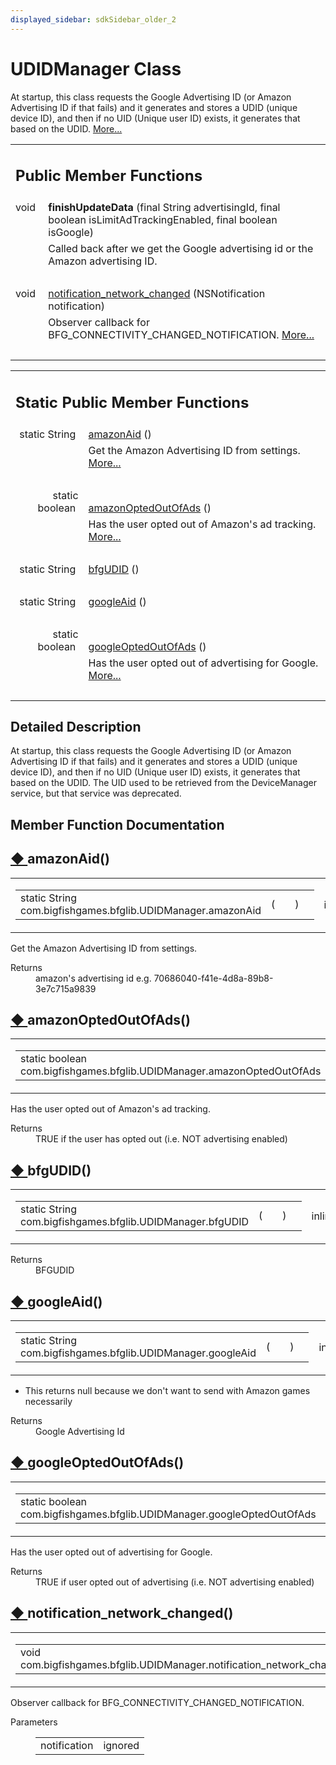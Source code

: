 ```yaml
---
displayed_sidebar: sdkSidebar_older_2
---
```

# UDIDManager Class 

<div class="contents">At startup, this class requests the Google Advertising ID (or Amazon Advertising ID if that fails) and it generates and stores a UDID (unique device ID), and then if no UID (Unique user ID) exists, it generates that based on the UDID.    <a href="classcom_1_1bigfishgames_1_1bfglib_1_1_u_d_i_d_manager.html#details">More...</a><table class="memberdecls"><tr class="heading"><td colspan="2"><h2 class="groupheader"><a id="pub-methods" name="pub-methods"></a> Public Member Functions</h2></td></tr><tr class="memitem:a8a5cb03e611aa38d4195bc005bdc817d"><td class="memItemLeft" align="right" valign="top"><a id="a8a5cb03e611aa38d4195bc005bdc817d" name="a8a5cb03e611aa38d4195bc005bdc817d"></a> void&#160;</td><td class="memItemRight" valign="bottom"><b>finishUpdateData</b> (final String advertisingId, final boolean isLimitAdTrackingEnabled, final boolean isGoogle)</td></tr><tr class="memdesc:a8a5cb03e611aa38d4195bc005bdc817d"><td class="mdescLeft">&#160;</td><td class="mdescRight">Called back after we get the Google advertising id or the Amazon advertising ID. <br /></td></tr><tr class="separator:a8a5cb03e611aa38d4195bc005bdc817d"><td class="memSeparator" colspan="2">&#160;</td></tr><tr class="memitem:a493d798af982cdc25715bf0f777c9e6f"><td class="memItemLeft" align="right" valign="top">void&#160;</td><td class="memItemRight" valign="bottom"><a class="el" href="classcom_1_1bigfishgames_1_1bfglib_1_1_u_d_i_d_manager.html#a493d798af982cdc25715bf0f777c9e6f">notification_network_changed</a> (NSNotification notification)</td></tr><tr class="memdesc:a493d798af982cdc25715bf0f777c9e6f"><td class="mdescLeft">&#160;</td><td class="mdescRight">Observer callback for BFG_CONNECTIVITY_CHANGED_NOTIFICATION.  <a href="classcom_1_1bigfishgames_1_1bfglib_1_1_u_d_i_d_manager.html#a493d798af982cdc25715bf0f777c9e6f">More...</a><br /></td></tr><tr class="separator:a493d798af982cdc25715bf0f777c9e6f"><td class="memSeparator" colspan="2">&#160;</td></tr></table><table class="memberdecls"><tr class="heading"><td colspan="2"><h2 class="groupheader"><a id="pub-static-methods" name="pub-static-methods"></a> Static Public Member Functions</h2></td></tr><tr class="memitem:a1d676938ddd511472fcf57f9c7f39cb9"><td class="memItemLeft" align="right" valign="top">static String&#160;</td><td class="memItemRight" valign="bottom"><a class="el" href="classcom_1_1bigfishgames_1_1bfglib_1_1_u_d_i_d_manager.html#a1d676938ddd511472fcf57f9c7f39cb9">amazonAid</a> ()</td></tr><tr class="memdesc:a1d676938ddd511472fcf57f9c7f39cb9"><td class="mdescLeft">&#160;</td><td class="mdescRight">Get the Amazon Advertising ID from settings.  <a href="classcom_1_1bigfishgames_1_1bfglib_1_1_u_d_i_d_manager.html#a1d676938ddd511472fcf57f9c7f39cb9">More...</a><br /></td></tr><tr class="separator:a1d676938ddd511472fcf57f9c7f39cb9"><td class="memSeparator" colspan="2">&#160;</td></tr><tr class="memitem:a54e04c8369c79d88e4d71d2f7e631ef6"><td class="memItemLeft" align="right" valign="top">static boolean&#160;</td><td class="memItemRight" valign="bottom"><a class="el" href="classcom_1_1bigfishgames_1_1bfglib_1_1_u_d_i_d_manager.html#a54e04c8369c79d88e4d71d2f7e631ef6">amazonOptedOutOfAds</a> ()</td></tr><tr class="memdesc:a54e04c8369c79d88e4d71d2f7e631ef6"><td class="mdescLeft">&#160;</td><td class="mdescRight">Has the user opted out of Amazon's ad tracking.  <a href="classcom_1_1bigfishgames_1_1bfglib_1_1_u_d_i_d_manager.html#a54e04c8369c79d88e4d71d2f7e631ef6">More...</a><br /></td></tr><tr class="separator:a54e04c8369c79d88e4d71d2f7e631ef6"><td class="memSeparator" colspan="2">&#160;</td></tr><tr class="memitem:ac164963ee64a45bb4dcc16a7e38f25c1"><td class="memItemLeft" align="right" valign="top">static String&#160;</td><td class="memItemRight" valign="bottom"><a class="el" href="classcom_1_1bigfishgames_1_1bfglib_1_1_u_d_i_d_manager.html#ac164963ee64a45bb4dcc16a7e38f25c1">bfgUDID</a> ()</td></tr><tr class="separator:ac164963ee64a45bb4dcc16a7e38f25c1"><td class="memSeparator" colspan="2">&#160;</td></tr><tr class="memitem:a3012a5d5e00c0032ecc748b3f43b06c0"><td class="memItemLeft" align="right" valign="top">static String&#160;</td><td class="memItemRight" valign="bottom"><a class="el" href="classcom_1_1bigfishgames_1_1bfglib_1_1_u_d_i_d_manager.html#a3012a5d5e00c0032ecc748b3f43b06c0">googleAid</a> ()</td></tr><tr class="separator:a3012a5d5e00c0032ecc748b3f43b06c0"><td class="memSeparator" colspan="2">&#160;</td></tr><tr class="memitem:ac7488c9fe41e366deb1bed288aa99079"><td class="memItemLeft" align="right" valign="top">static boolean&#160;</td><td class="memItemRight" valign="bottom"><a class="el" href="classcom_1_1bigfishgames_1_1bfglib_1_1_u_d_i_d_manager.html#ac7488c9fe41e366deb1bed288aa99079">googleOptedOutOfAds</a> ()</td></tr><tr class="memdesc:ac7488c9fe41e366deb1bed288aa99079"><td class="mdescLeft">&#160;</td><td class="mdescRight">Has the user opted out of advertising for Google.  <a href="classcom_1_1bigfishgames_1_1bfglib_1_1_u_d_i_d_manager.html#ac7488c9fe41e366deb1bed288aa99079">More...</a><br /></td></tr><tr class="separator:ac7488c9fe41e366deb1bed288aa99079"><td class="memSeparator" colspan="2">&#160;</td></tr></table><a name="details" id="details"></a><h2 class="groupheader">Detailed Description</h2><div class="textblock">At startup, this class requests the Google Advertising ID (or Amazon Advertising ID if that fails) and it generates and stores a UDID (unique device ID), and then if no UID (Unique user ID) exists, it generates that based on the UDID. The UID used to be retrieved from the DeviceManager service, but that service was deprecated. </div><h2 class="groupheader">Member Function Documentation</h2><a id="a1d676938ddd511472fcf57f9c7f39cb9" name="a1d676938ddd511472fcf57f9c7f39cb9"></a><h2 class="memtitle"><span class="permalink"><a href="#a1d676938ddd511472fcf57f9c7f39cb9">&#9670;&nbsp;</a></span>amazonAid()</h2><div class="memitem"><div class="memproto"><table class="mlabels"><tr><td class="mlabels-left"><table class="memname"><tr><td class="memname">static String com.bigfishgames.bfglib.UDIDManager.amazonAid </td><td>(</td><td class="paramname"></td><td>)</td><td></td></tr></table></td><td class="mlabels-right"><span class="mlabels"><span class="mlabel">inline</span><span class="mlabel">static</span></span></td></tr></table></div><div class="memdoc">Get the Amazon Advertising ID from settings. <dl class="section return"><dt>Returns</dt><dd>amazon's advertising id e.g. 70686040-f41e-4d8a-89b8-3e7c715a9839 </dd></dl></div></div><a id="a54e04c8369c79d88e4d71d2f7e631ef6" name="a54e04c8369c79d88e4d71d2f7e631ef6"></a><h2 class="memtitle"><span class="permalink"><a href="#a54e04c8369c79d88e4d71d2f7e631ef6">&#9670;&nbsp;</a></span>amazonOptedOutOfAds()</h2><div class="memitem"><div class="memproto"><table class="mlabels"><tr><td class="mlabels-left"><table class="memname"><tr><td class="memname">static boolean com.bigfishgames.bfglib.UDIDManager.amazonOptedOutOfAds </td><td>(</td><td class="paramname"></td><td>)</td><td></td></tr></table></td><td class="mlabels-right"><span class="mlabels"><span class="mlabel">inline</span><span class="mlabel">static</span></span></td></tr></table></div><div class="memdoc">Has the user opted out of Amazon's ad tracking. <dl class="section return"><dt>Returns</dt><dd>TRUE if the user has opted out (i.e. NOT advertising enabled) </dd></dl></div></div><a id="ac164963ee64a45bb4dcc16a7e38f25c1" name="ac164963ee64a45bb4dcc16a7e38f25c1"></a><h2 class="memtitle"><span class="permalink"><a href="#ac164963ee64a45bb4dcc16a7e38f25c1">&#9670;&nbsp;</a></span>bfgUDID()</h2><div class="memitem"><div class="memproto"><table class="mlabels"><tr><td class="mlabels-left"><table class="memname"><tr><td class="memname">static String com.bigfishgames.bfglib.UDIDManager.bfgUDID </td><td>(</td><td class="paramname"></td><td>)</td><td></td></tr></table></td><td class="mlabels-right"><span class="mlabels"><span class="mlabel">inline</span><span class="mlabel">static</span></span></td></tr></table></div><div class="memdoc"><dl class="section return"><dt>Returns</dt><dd>BFGUDID </dd></dl></div></div><a id="a3012a5d5e00c0032ecc748b3f43b06c0" name="a3012a5d5e00c0032ecc748b3f43b06c0"></a><h2 class="memtitle"><span class="permalink"><a href="#a3012a5d5e00c0032ecc748b3f43b06c0">&#9670;&nbsp;</a></span>googleAid()</h2><div class="memitem"><div class="memproto"><table class="mlabels"><tr><td class="mlabels-left"><table class="memname"><tr><td class="memname">static String com.bigfishgames.bfglib.UDIDManager.googleAid </td><td>(</td><td class="paramname"></td><td>)</td><td></td></tr></table></td><td class="mlabels-right"><span class="mlabels"><span class="mlabel">inline</span><span class="mlabel">static</span></span></td></tr></table></div><div class="memdoc"><ul><li>This returns null because we don't want to send with Amazon games necessarily</li></ul><dl class="section return"><dt>Returns</dt><dd>Google Advertising Id </dd></dl></div></div><a id="ac7488c9fe41e366deb1bed288aa99079" name="ac7488c9fe41e366deb1bed288aa99079"></a><h2 class="memtitle"><span class="permalink"><a href="#ac7488c9fe41e366deb1bed288aa99079">&#9670;&nbsp;</a></span>googleOptedOutOfAds()</h2><div class="memitem"><div class="memproto"><table class="mlabels"><tr><td class="mlabels-left"><table class="memname"><tr><td class="memname">static boolean com.bigfishgames.bfglib.UDIDManager.googleOptedOutOfAds </td><td>(</td><td class="paramname"></td><td>)</td><td></td></tr></table></td><td class="mlabels-right"><span class="mlabels"><span class="mlabel">inline</span><span class="mlabel">static</span></span></td></tr></table></div><div class="memdoc">Has the user opted out of advertising for Google. <dl class="section return"><dt>Returns</dt><dd>TRUE if user opted out of advertising (i.e. NOT advertising enabled) </dd></dl></div></div><a id="a493d798af982cdc25715bf0f777c9e6f" name="a493d798af982cdc25715bf0f777c9e6f"></a><h2 class="memtitle"><span class="permalink"><a href="#a493d798af982cdc25715bf0f777c9e6f">&#9670;&nbsp;</a></span>notification_network_changed()</h2><div class="memitem"><div class="memproto"><table class="mlabels"><tr><td class="mlabels-left"><table class="memname"><tr><td class="memname">void com.bigfishgames.bfglib.UDIDManager.notification_network_changed </td><td>(</td><td class="paramtype">NSNotification&#160;</td><td class="paramname"><em>notification</em></td><td>)</td><td></td></tr></table></td><td class="mlabels-right"><span class="mlabels"><span class="mlabel">inline</span></span></td></tr></table></div><div class="memdoc">Observer callback for BFG_CONNECTIVITY_CHANGED_NOTIFICATION. <dl class="params"><dt>Parameters</dt><dd><table class="params"><tr><td class="paramname">notification</td><td>ignored </td></tr></table></dd></dl></div></div></div> 
